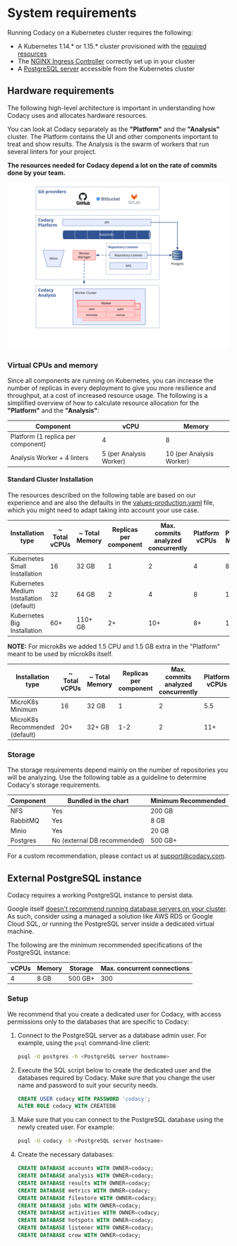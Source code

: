 # System requirements

Running Codacy on a Kubernetes cluster requires the following:

-   A Kubernetes 1.14.\* or 1.15.\* cluster provisioned with the [required resources](#hardware-requirements)
-   The [NGINX Ingress Controller](https://github.com/helm/charts/tree/master/stable/nginx-ingress) correctly set up in your cluster
-   A [PostgreSQL server](#external-postgresql-instance) accessible from the Kubernetes cluster

## Hardware requirements

The following high-level architecture is important in understanding how Codacy uses and allocates hardware resources.

You can look at Codacy separately as the **"Platform"** and the **"Analysis"** cluster. The Platform contains the UI and other
components important to treat and show results. The Analysis is the swarm of workers that run several linters for
your project.

**The resources needed for Codacy depend a lot on the rate of commits done by your team.**

!["High Level Architecture"](<./images/High Level Architecture - Analysis II.svg> "High Level Architecture")

### Virtual CPUs and memory

Since all components are running on Kubernetes, you can increase the number of replicas in every deployment to give you more resilience and throughput, at a cost of increased resource usage. The following is a simplified overview of how to calculate resource allocation for the **"Platform"** and the **"Analysis"**:

| Component                          | vCPU                    | Memory                   |
| ---------------------------------- | ----------------------- | ------------------------ |
| Platform (1 replica per component) | 4                       | 8                        |
| Analysis Worker + 4 linters        | 5 (per Analysis Worker) | 10 (per Analysis Worker) |

#### Standard Cluster Installation

The resources described on the following table are based on our experience and are also the defaults in the [values-production.yaml](https://raw.githubusercontent.com/codacy/chart/master/codacy/values-production.yaml) file, which you might need to adapt taking into account your use case.

| Installation type                        | ~ Total vCPUs | ~ Total Memory | Replicas per component | Max. commits analyzed concurrently | Platform vCPUs | Platform Memory | Analysis Workers vCPUs | Analysis Workers Memory |
| ---------------------------------------- | ------------- | -------------- | ---------------------- | ---------------------------------- | -------------- | --------------- | ---------------------- | ----------------------- |
| Kubernetes Small Installation            | 16            | 32 GB          | 1                      | 2                                  | 4              | 8 GB            | 10                     | 20 GB                   |
| Kubernetes Medium Installation (default) | 32            | 64 GB          | 2                      | 4                                  | 8              | 16 GB           | 20                     | 40 GB                   |
| Kubernetes Big Installation              | 60+           | 110+ GB        | 2+                     | 10+                                | 8+             | 16+ GB          | 50+                    | 100+ GB                 |

**NOTE:**
For microk8s we added 1.5 CPU and 1.5 GB extra in the "Platform" meant to be used by microk8s itself.

| Installation type              | ~ Total vCPUs | ~ Total Memory | Replicas per component | Max. commits analyzed concurrently | Platform vCPUs | Platform Memory | Analysis Workers vCPUs | Analysis Workers Memory |
| ------------------------------ | ------------- | -------------- | ---------------------- | ---------------------------------- | -------------- | --------------- | ---------------------- | ----------------------- |
| MicroK8s Minimum               | 16            | 32 GB          | 1                      | 2                                  | 5.5            | 9.5 GB          | 10                     | 20 GB                   |
| MicroK8s Recommended (default) | 20+           | 32+ GB         | 1-2                    | 2                                  | 11+            | 20+ GB          | 10                     | 20 GB                   |

### Storage

The storage requirements depend mainly on the number of repositories you will be analyzing.
Use the following table as a guideline to determine Codacy's storage requirements.

| Component | Bundled in the chart         | Minimum Recommended |
| --------- | ---------------------------- | ------------------- |
| NFS       | Yes                          | 200 GB              |
| RabbitMQ  | Yes                          | 8 GB                |
| Minio     | Yes                          | 20 GB               |
| Postgres  | No (external DB recommended) | 500 GB+             |

For a custom recommendation, please contact us at [support@codacy.com](mailto://support@codacy.com).

## External PostgreSQL instance

Codacy requires a working PostgreSQL instance to persist data.

Google itself [doesn't recommend running database servers on your cluster](https://cloud.google.com/blog/products/databases/to-run-or-not-to-run-a-database-on-kubernetes-what-to-consider). As such, consider using a managed a solution like AWS RDS or Google Cloud SQL, or running the PostgreSQL server inside a dedicated virtual machine.

The following are the minimum recommended specifications of the PostgreSQL instance:

| vCPUs | Memory | Storage | Max. concurrent connections |
| ----- | ------ | ------- | --------------------------- |
| 4     | 8 GB   | 500 GB+ | 300                         |

### Setup

We recommend that you create a dedicated user for Codacy, with access permissions only to the databases that are specific to Codacy:

1.  Connect to the PostgreSQL server as a database admin user. For example, using the `psql` command-line client:

    ```bash
    psql -U postgres -h <PostgreSQL server hostname>
    ```

2.  Execute the SQL script below to create the dedicated user and the databases required by Codacy. Make sure that you change the user name and password to suit your security needs.

    ```sql
    CREATE USER codacy WITH PASSWORD 'codacy';
    ALTER ROLE codacy WITH CREATEDB
    ```

3.  Make sure that you can connect to the PostgreSQL database using the newly created user. For example:

    ```bash
    psql -U codacy -h <PostgreSQL server hostname>
    ```

4.  Create the necessary databases:

    ```sql
    CREATE DATABASE accounts WITH OWNER=codacy;
    CREATE DATABASE analysis WITH OWNER=codacy;
    CREATE DATABASE results WITH OWNER=codacy;
    CREATE DATABASE metrics WITH OWNER=codacy;
    CREATE DATABASE filestore WITH OWNER=codacy;
    CREATE DATABASE jobs WITH OWNER=codacy;
    CREATE DATABASE activities WITH OWNER=codacy;
    CREATE DATABASE hotspots WITH OWNER=codacy;
    CREATE DATABASE listener WITH OWNER=codacy;
    CREATE DATABASE crow WITH OWNER=codacy;
    ```
